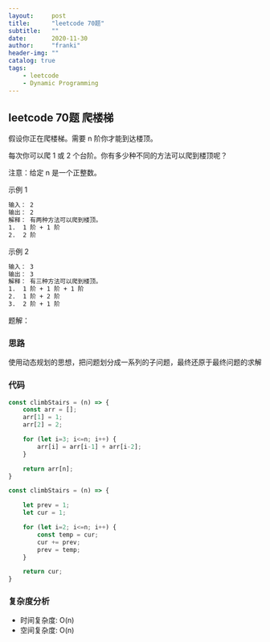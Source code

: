 ```yaml
---
layout:     post
title:      "leetcode 70题"
subtitle:   ""
date:       2020-11-30
author:     "franki"
header-img: ""
catalog: true
tags:
    - leetcode
    - Dynamic Programming
---
```


## leetcode 70题 爬楼梯

假设你正在爬楼梯。需要 n 阶你才能到达楼顶。

每次你可以爬 1 或 2 个台阶。你有多少种不同的方法可以爬到楼顶呢？

注意：给定 n 是一个正整数。

示例 1

```bash
输入： 2
输出： 2
解释： 有两种方法可以爬到楼顶。
1.  1 阶 + 1 阶
2.  2 阶
```

示例 2

```bash
输入： 3
输出： 3
解释： 有三种方法可以爬到楼顶。
1.  1 阶 + 1 阶 + 1 阶
2.  1 阶 + 2 阶
3.  2 阶 + 1 阶
```

题解：

### 思路

使用动态规划的思想，把问题划分成一系列的子问题，最终还原于最终问题的求解

### 代码

```js
const climbStairs = (n) => {
    const arr = [];
    arr[1] = 1;
    arr[2] = 2;

    for (let i=3; i<=n; i++) {
        arr[i] = arr[i-1] + arr[i-2];
    }

    return arr[n];
}

const climbStairs = (n) => {

    let prev = 1;
    let cur = 1;

    for (let i=2; i<=n; i++) {
        const temp = cur;
        cur += prev;
        prev = temp;
    }

    return cur;
}
```

### 复杂度分析

- 时间复杂度: O(n)
- 空间复杂度: O(n)
